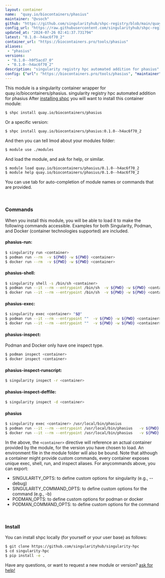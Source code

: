 ```yaml
---
layout: container
name:  "quay.io/biocontainers/phasius"
maintainer: "@vsoch"
github: "https://github.com/singularityhub/shpc-registry/blob/main/quay.io/biocontainers/phasius/container.yaml"
config_url: "https://raw.githubusercontent.com/singularityhub/shpc-registry/main/quay.io/biocontainers/phasius/container.yaml"
updated_at: "2024-07-26 02:41:37.731794"
latest: "0.1.0--h4ac6f70_2"
container_url: "https://biocontainers.pro/tools/phasius"
aliases:
 - "phasius"
versions:
 - "0.1.0--h9f5acd7_0"
 - "0.1.0--h4ac6f70_2"
description: "singularity registry hpc automated addition for phasius"
config: {"url": "https://biocontainers.pro/tools/phasius", "maintainer": "@vsoch", "description": "singularity registry hpc automated addition for phasius", "latest": {"0.1.0--h4ac6f70_2": "sha256:aca9a69957b856f6848e20a33e38a7efd9821e82382ccbff5715e1841c9214c9"}, "tags": {"0.1.0--h9f5acd7_0": "sha256:627720aeac0c96383e368e9a641af791954b141718be3d5639152fef4e853f58", "0.1.0--h4ac6f70_2": "sha256:aca9a69957b856f6848e20a33e38a7efd9821e82382ccbff5715e1841c9214c9"}, "docker": "quay.io/biocontainers/phasius", "aliases": {"phasius": "/usr/local/bin/phasius"}}
---
```


This module is a singularity container wrapper for quay.io/biocontainers/phasius.
singularity registry hpc automated addition for phasius
After [installing shpc](#install) you will want to install this container module:


```bash
$ shpc install quay.io/biocontainers/phasius
```

Or a specific version:

```bash
$ shpc install quay.io/biocontainers/phasius:0.1.0--h4ac6f70_2
```

And then you can tell lmod about your modules folder:

```bash
$ module use ./modules
```

And load the module, and ask for help, or similar.

```bash
$ module load quay.io/biocontainers/phasius/0.1.0--h4ac6f70_2
$ module help quay.io/biocontainers/phasius/0.1.0--h4ac6f70_2
```

You can use tab for auto-completion of module names or commands that are provided.

<br>

### Commands

When you install this module, you will be able to load it to make the following commands accessible.
Examples for both Singularity, Podman, and Docker (container technologies supported) are included.

#### phasius-run:

```bash
$ singularity run <container>
$ podman run --rm  -v ${PWD} -w ${PWD} <container>
$ docker run --rm  -v ${PWD} -w ${PWD} <container>
```

#### phasius-shell:

```bash
$ singularity shell -s /bin/sh <container>
$ podman run --it --rm --entrypoint /bin/sh  -v ${PWD} -w ${PWD} <container>
$ docker run --it --rm --entrypoint /bin/sh  -v ${PWD} -w ${PWD} <container>
```

#### phasius-exec:

```bash
$ singularity exec <container> "$@"
$ podman run --it --rm --entrypoint ""  -v ${PWD} -w ${PWD} <container> "$@"
$ docker run --it --rm --entrypoint ""  -v ${PWD} -w ${PWD} <container> "$@"
```

#### phasius-inspect:

Podman and Docker only have one inspect type.

```bash
$ podman inspect <container>
$ docker inspect <container>
```

#### phasius-inspect-runscript:

```bash
$ singularity inspect -r <container>
```

#### phasius-inspect-deffile:

```bash
$ singularity inspect -d <container>
```


#### phasius

```bash
$ singularity exec <container> /usr/local/bin/phasius
$ podman run --it --rm --entrypoint /usr/local/bin/phasius   -v ${PWD} -w ${PWD} <container> -c " $@"
$ docker run --it --rm --entrypoint /usr/local/bin/phasius   -v ${PWD} -w ${PWD} <container> -c " $@"
```



In the above, the `<container>` directive will reference an actual container provided
by the module, for the version you have chosen to load. An environment file in the
module folder will also be bound. Note that although a container
might provide custom commands, every container exposes unique exec, shell, run, and
inspect aliases. For anycommands above, you can export:

 - SINGULARITY_OPTS: to define custom options for singularity (e.g., --debug)
 - SINGULARITY_COMMAND_OPTS: to define custom options for the command (e.g., -b)
 - PODMAN_OPTS: to define custom options for podman or docker
 - PODMAN_COMMAND_OPTS: to define custom options for the command

<br>

### Install

You can install shpc locally (for yourself or your user base) as follows:

```bash
$ git clone https://github.com/singularityhub/singularity-hpc
$ cd singularity-hpc
$ pip install -e .
```

Have any questions, or want to request a new module or version? [ask for help!](https://github.com/singularityhub/singularity-hpc/issues)